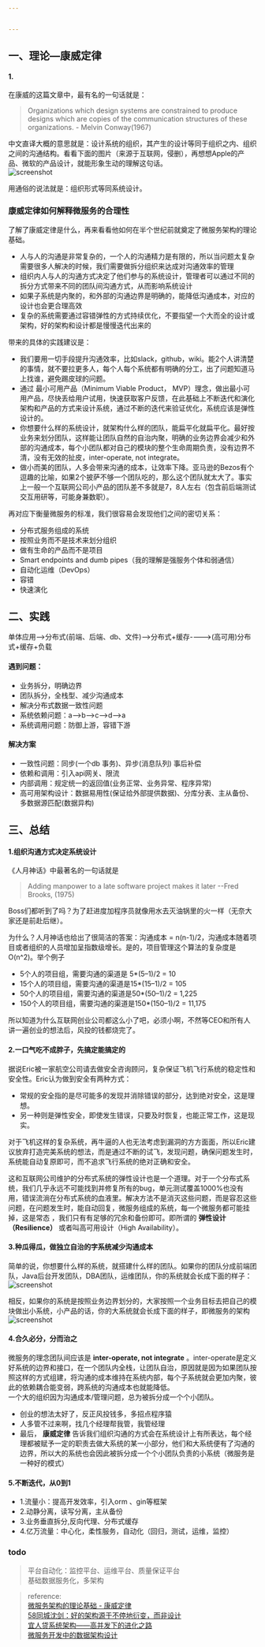 ```yaml
---


---
```


<h2 id="一、理论---康威定律">一、理论—康威定律</h2>
<h4 id="section">1.</h4>
<p>在康威的这篇文章中，最有名的一句话就是：</p>
<blockquote>
<p>Organizations which design systems are constrained to produce designs which are copies of the communication structures of these organizations. - Melvin Conway(1967)</p>
</blockquote>
<p>中文直译大概的意思就是：设计系统的组织，其产生的设计等同于组织之内、组织之间的沟通结构。看看下面的图片（来源于互联网，侵删），再想想Apple的产品、微软的产品设计，就能形象生动的理解这句话。<br>
<img src="http://img2.tbcdn.cn/L1/461/1/74ab78cb5db601e5db68adf61e6dc58f437df4e0" alt="screenshot" title="screenshot"></p>
<p>用通俗的说法就是：组织形式等同系统设计。</p>
<h3 id="康威定律如何解释微服务的合理性">康威定律如何解释微服务的合理性</h3>
<p>了解了康威定律是什么，再来看看他如何在半个世纪前就奠定了微服务架构的理论基础。</p>
<ul>
<li>人与人的沟通是非常复杂的，一个人的沟通精力是有限的，所以当问题太复杂需要很多人解决的时候，我们需要做拆分组织来达成对沟通效率的管理</li>
<li>组织内人与人的沟通方式决定了他们参与的系统设计，管理者可以通过不同的拆分方式带来不同的团队间沟通方式，从而影响系统设计</li>
<li>如果子系统是内聚的，和外部的沟通边界是明确的，能降低沟通成本，对应的设计也会更合理高效</li>
<li>复杂的系统需要通过容错弹性的方式持续优化，不要指望一个大而全的设计或架构，好的架构和设计都是慢慢迭代出来的</li>
</ul>
<p>带来的具体的实践建议是：</p>
<ul>
<li>我们要用一切手段提升沟通效率，比如slack，github，wiki。能2个人讲清楚的事情，就不要拉更多人，每个人每个系统都有明确的分工，出了问题知道马上找谁，避免踢皮球的问题。</li>
<li>通过 最小可用产品（Minimum Viable Product， MVP）理念，做出最小可用产品，尽快丢给用户试用，快速获取客户反馈，在此基础上不断迭代和演化架构和产品的方式来设计系统，通过不断的迭代来验证优化，系统应该是弹性设计的。</li>
<li>你想要什么样的系统设计，就架构什么样的团队，能扁平化就扁平化。最好按业务来划分团队，这样能让团队自然的自治内聚，明确的业务边界会减少和外部的沟通成本，每个小团队都对自己的模块的整个生命周期负责，没有边界不清，没有无效的扯皮，inter-operate, not integrate。</li>
<li>做小而美的团队，人多会带来沟通的成本，让效率下降。亚马逊的Bezos有个逗趣的比喻，如果2个披萨不够一个团队吃的，那么这个团队就太大了。事实上一般一个互联网公司小产品的团队差不多就是7，8人左右（包含前后端测试交互用研等，可能身兼数职）。</li>
</ul>
<p>再对应下衡量微服务的标准，我们很容易会发现他们之间的密切关系：</p>
<ul>
<li>分布式服务组成的系统</li>
<li>按照业务而不是技术来划分组织</li>
<li>做有生命的产品而不是项目</li>
<li>Smart endpoints and dumb pipes（我的理解是强服务个体和弱通信）</li>
<li>自动化运维（DevOps）</li>
<li>容错</li>
<li>快速演化</li>
</ul>
<h2 id="二、实践">二、实践</h2>
<p>单体应用—&gt;分布式(前端、后端、db、文件)—&gt;分布式+缓存----&gt;(高可用)分布式+缓存+负载</p>
<h4 id="遇到问题：">遇到问题：</h4>
<ul>
<li>业务拆分，明确边界</li>
<li>团队拆分，全栈型、减少沟通成本</li>
<li>解决分布式数据一致性问题</li>
<li>系统依赖问题：a–&gt;b—&gt;c—&gt;d—&gt;a</li>
<li>系统调用问题：防御上游，容错下游</li>
</ul>
<h4 id="解决方案">解决方案</h4>
<ul>
<li>一致性问题：同步(一个db 事务)、异步(消息队列) 事后补偿</li>
<li>依赖和调用：引入api网关、限流</li>
<li>内部调用：规定统一的返回值(业务正常、业务异常、程序异常)</li>
<li>高可用架构设计：数据易用性(保证给外部提供数据)、分库分表、主从备份、多数据源匹配(数据异构)</li>
</ul>
<h2 id="三、总结">三、总结</h2>
<h4 id="组织沟通方式决定系统设计">1.组织沟通方式决定系统设计</h4>
<p>《人月神话》中最著名的一句话就是</p>
<blockquote>
<p>Adding manpower to a late software project makes it later --Fred Brooks, (1975)</p>
</blockquote>
<p>Boss们都听到了吗？为了赶进度加程序员就像用水去灭油锅里的火一样（无奈大家还是前赴后继）。</p>
<p>为什么？人月神话也给出了很简洁的答案：沟通成本 = n(n-1)/2，沟通成本随着项目或者组织的人员增加呈指数级增长。是的，项目管理这个算法的复杂度是O(n^2)。举个例子</p>
<ul>
<li>5个人的项目组，需要沟通的渠道是 5*(5–1)/2 = 10</li>
<li>15个人的项目组，需要沟通的渠道是15*(15–1)/2 = 105</li>
<li>50个人的项目组，需要沟通的渠道是50*(50–1)/2 = 1,225</li>
<li>150个人的项目组，需要沟通的渠道是150*(150–1)/2 = 11,175</li>
</ul>
<p>所以知道为什么互联网创业公司都这么小了吧，必须小啊，不然等CEO和所有人讲一遍创业的想法后，风投的钱都烧完了。</p>
<h4 id="一口气吃不成胖子，先搞定能搞定的">2.一口气吃不成胖子，先搞定能搞定的</h4>
<p>据说Eric被一家航空公司请去做安全咨询顾问，复杂保证飞机飞行系统的稳定性和安全性。Eric认为做到安全有两种方式：</p>
<ul>
<li>常规的安全指的是尽可能多的发现并消除错误的部分，达到绝对安全，这是理想。</li>
<li>另一种则是弹性安全，即使发生错误，只要及时恢复，也能正常工作，这是现实。</li>
</ul>
<p>对于飞机这样的复杂系统，再牛逼的人也无法考虑到漏洞的方方面面，所以Eric建议放弃打造完美系统的想法，而是通过不断的试飞，发现问题，确保问题发生时，系统能自动复原即可，而不追求飞行系统的绝对正确和安全。</p>
<p>这和互联网公司维护的分布式系统的弹性设计也是一个道理。对于一个分布式系统，我们几乎永远不可能找到并修复所有的bug，单元测试覆盖1000%也没有用，错误流淌在分布式系统的血液里。解决方法不是消灭这些问题，而是容忍这些问题，在问题发生时，能自动回复，微服务组成的系统，每一个微服务都可能挂掉，这是常态 ，我们只有有足够的冗余和备份即可。即所谓的 <strong>弹性设计（Resilience）</strong> 或者叫高可用设计（High Availability）。</p>
<h4 id="种瓜得瓜，做独立自治的字系统减少沟通成本">3.种瓜得瓜，做独立自治的字系统减少沟通成本</h4>
<p>简单的说，你想要什么样的系统，就搭建什么样的团队。如果你的团队分成前端团队，Java后台开发团队，DBA团队，运维团队，你的系统就会长成下面的样子：<br>
<img src="http://img4.tbcdn.cn/L1/461/1/f4c2d4a8f8390ca6be19b54a524c8272aced3e34" alt="screenshot" title="screenshot"></p>
<p>相反，如果你的系统是按照业务边界划分的，大家按照一个业务目标去把自己的模块做出小系统，小产品的话，你的大系统就会长成下面的样子，即微服务的架构<br>
<img src="http://img3.tbcdn.cn/L1/461/1/c827db7a12d730140d4c0e6947535e168902a73e" alt="screenshot" title="screenshot"></p>
<h4 id="合久必分，分而治之">4.合久必分，分而治之</h4>
<p>微服务的理念团队间应该是  <strong>inter-operate, not integrate</strong>  。inter-operate是定义好系统的边界和接口，在一个团队内全栈，让团队自治，原因就是因为如果团队按照这样的方式组建，将沟通的成本维持在系统内部，每个子系统就会更加内聚，彼此的依赖耦合能变弱，跨系统的沟通成本也就能降低。<br>
一个大的组织因为沟通成本/管理问题，总为被拆分成一个个小团队。</p>
<ul>
<li>创业的想法太好了，反正风投钱多，多招点程序猿</li>
<li>人多管不过来啊，找几个经理帮我管，我管经理</li>
<li>最后，  <strong>康威定律</strong>  告诉我们组织沟通的方式会在系统设计上有所表达，每个经理都被赋予一定的职责去做大系统的某一小部分，他们和大系统便有了沟通的边界，所以大的系统也会因此被拆分成一个个小团队负责的小系统（微服务是一种好的模式）</li>
</ul>
<h4 id="不断迭代，从0到1">5.不断迭代，从0到1</h4>
<ul>
<li>1.流量小：提高开发效率，引入orm 、gin等框架</li>
<li>2.动静分离，读写分离，主从备份</li>
<li>3.业务垂直拆分,反向代理、分布式缓存</li>
<li>4.亿万流量：中心化，柔性服务，自动化（回归，测试，运维，监控）</li>
</ul>
<h3 id="todo">todo</h3>
<blockquote>
<p>平台自动化：监控平台、运维平台、质量保证平台<br>
基础数据服务化，多架构</p>
</blockquote>
<blockquote>
<p>reference:<br>
<a href="https://yq.aliyun.com/articles/8611">微服务架构的理论基础 - 康威定律</a><br>
<a href="https://www.toutiao.com/i6208902553864241665/">58同城沈剑：好的架构源于不停地衍变，而非设计</a><br>
<a href="https://www.jianshu.com/p/410250e006cb">宜人贷系统架构——高并发下的进化之路</a><br>
<a href="https://mp.weixin.qq.com/s/K_JtHQW8sMV2GEHZB7aW8Q">微服务开发中的数据架构设计</a></p>
</blockquote>

